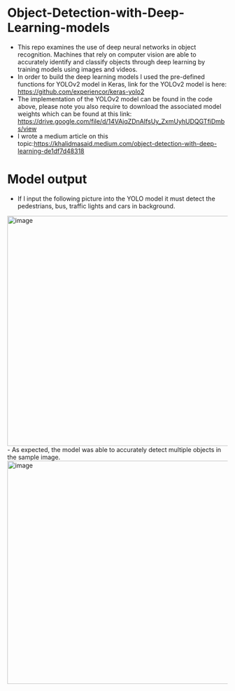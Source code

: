 # Object-Detection-with-Deep-Learning-models
- This repo examines the use of deep neural networks in object recognition. Machines that rely on computer vision are able to accurately identify and classify objects through deep learning by training models using images and videos.
- In order to build the deep learning models I used the pre-defined functions for YOLOv2 model in Keras, link for the YOLOv2 model is here: https://github.com/experiencor/keras-yolo2
- The implementation of the YOLOv2 model can be found in the code above, please note you also require to download the associated model weights which can be found at this link: https://drive.google.com/file/d/14VAjqZDnAIfsUy_ZxmUyhUDQGTfiDmbs/view
- I wrote a medium article on this topic:https://khalidmasaid.medium.com/object-detection-with-deep-learning-de1df7d48318

# Model output
- If I input the following picture into the YOLO model it must detect the pedestrians, bus, traffic lights and cars in background.
<img width="527" alt="image" src="https://user-images.githubusercontent.com/103283892/162532856-dc54fe8c-b4cb-4b2d-9db3-dea9071c5140.png">
- As expected, the model was able to accurately detect multiple objects in the sample image.
<img width="511" alt="image" src="https://user-images.githubusercontent.com/103283892/162533290-4a3befa1-b2f4-4cdd-9705-a4aa45976bb2.png">
